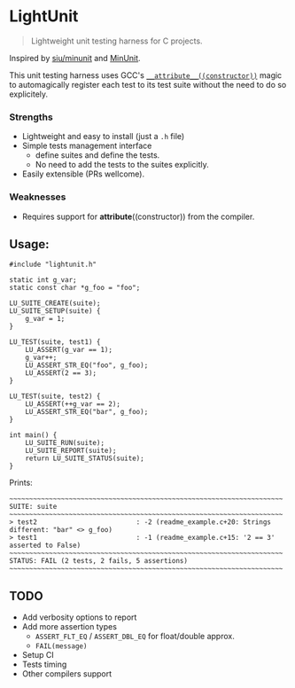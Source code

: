 # LightUnit
> Lightweight unit testing harness for C projects.

Inspired by [siu/minunit](https://github.com/siu/minunit) and [MinUnit](http://www.jera.com/techinfo/jtns/jtn002.html).

This unit testing harness uses GCC's [`__attribute__((constructor))`](https://gcc.gnu.org/onlinedocs/gcc-4.7.0/gcc/Function-Attributes.html)
magic to automagically register each test to its test suite without the need to do so explicitely.

### Strengths
- Lightweight and easy to install (just a `.h` file)
- Simple tests management interface
  - define suites and define the tests.
  - No need to add the tests to the suites explicitly.
- Easily extensible (PRs wellcome).

### Weaknesses
- Requires support for __attribute__((constructor)) from the compiler.

## Usage:

    #include "lightunit.h"

    static int g_var;
    static const char *g_foo = "foo";

    LU_SUITE_CREATE(suite);
    LU_SUITE_SETUP(suite) {
        g_var = 1;
    }

    LU_TEST(suite, test1) {
        LU_ASSERT(g_var == 1);
        g_var++;
        LU_ASSERT_STR_EQ("foo", g_foo);
        LU_ASSERT(2 == 3);
    }

    LU_TEST(suite, test2) {
        LU_ASSERT(++g_var == 2);
        LU_ASSERT_STR_EQ("bar", g_foo);
    }

    int main() {
        LU_SUITE_RUN(suite);
        LU_SUITE_REPORT(suite);
        return LU_SUITE_STATUS(suite);
    }
    
Prints:

    ~~~~~~~~~~~~~~~~~~~~~~~~~~~~~~~~~~~~~~~~~~~~~~~~~~~~~~~~~~~~~~~~~~~~~
    SUITE: suite
    ~~~~~~~~~~~~~~~~~~~~~~~~~~~~~~~~~~~~~~~~~~~~~~~~~~~~~~~~~~~~~~~~~~~~~
    > test2                         : -2 (readme_example.c+20: Strings different: "bar" <> g_foo)
    > test1                         : -1 (readme_example.c+15: '2 == 3' asserted to False)
    ~~~~~~~~~~~~~~~~~~~~~~~~~~~~~~~~~~~~~~~~~~~~~~~~~~~~~~~~~~~~~~~~~~~~~
    STATUS: FAIL (2 tests, 2 fails, 5 assertions)
    ~~~~~~~~~~~~~~~~~~~~~~~~~~~~~~~~~~~~~~~~~~~~~~~~~~~~~~~~~~~~~~~~~~~~~

## TODO
* Add verbosity options to report
* Add more assertion types
  * `ASSERT_FLT_EQ` / `ASSERT_DBL_EQ` for float/double approx.
  * `FAIL(message)`
* Setup CI
* Tests timing
* Other compilers support
